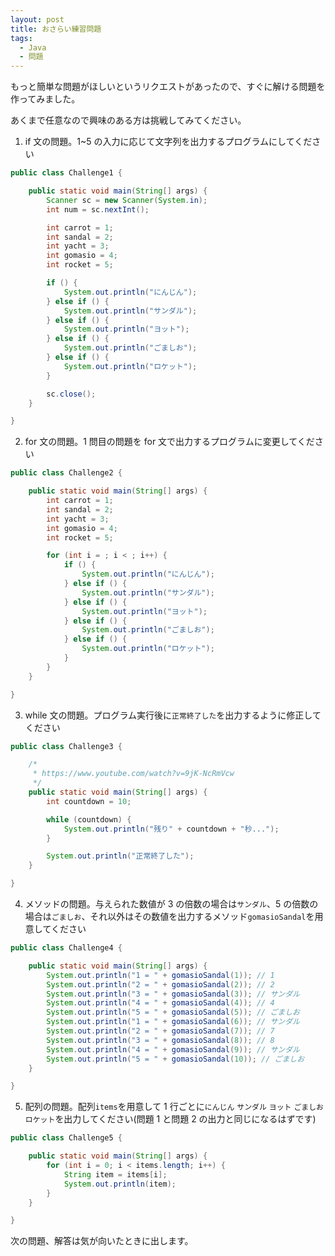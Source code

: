 ```yaml
---
layout: post
title: おさらい練習問題
tags:
  - Java
  - 問題
---
```


もっと簡単な問題がほしいというリクエストがあったので、すぐに解ける問題を作ってみました。

あくまで任意なので興味のある方は挑戦してみてください。

1. if 文の問題。1~5 の入力に応じて文字列を出力するプログラムにしてください

```java
public class Challenge1 {

	public static void main(String[] args) {
		Scanner sc = new Scanner(System.in);
		int num = sc.nextInt();

		int carrot = 1;
		int sandal = 2;
		int yacht = 3;
		int gomasio = 4;
		int rocket = 5;

		if () {
			System.out.println("にんじん");
		} else if () {
			System.out.println("サンダル");
		} else if () {
			System.out.println("ヨット");
		} else if () {
			System.out.println("ごましお");
		} else if () {
			System.out.println("ロケット");
		}

		sc.close();
	}

}
```

2. for 文の問題。1 問目の問題を for 文で出力するプログラムに変更してください

```java
public class Challenge2 {

	public static void main(String[] args) {
		int carrot = 1;
		int sandal = 2;
		int yacht = 3;
		int gomasio = 4;
		int rocket = 5;

		for (int i = ; i < ; i++) {
			if () {
				System.out.println("にんじん");
			} else if () {
				System.out.println("サンダル");
			} else if () {
				System.out.println("ヨット");
			} else if () {
				System.out.println("ごましお");
			} else if () {
				System.out.println("ロケット");
			}
		}
	}

}
```

3. while 文の問題。プログラム実行後に`正常終了した`を出力するように修正してください

```java
public class Challenge3 {

	/*
	 * https://www.youtube.com/watch?v=9jK-NcRmVcw
	 */
	public static void main(String[] args) {
		int countdown = 10;

		while (countdown) {
			System.out.println("残り" + countdown + "秒...");
		}

		System.out.println("正常終了した");
	}

}
```

4. メソッドの問題。与えられた数値が 3 の倍数の場合は`サンダル`、5 の倍数の場合は`ごましお`、それ以外はその数値を出力するメソッド`gomasioSandal`を用意してください

```java
public class Challenge4 {

	public static void main(String[] args) {
		System.out.println("1 = " + gomasioSandal(1)); // 1
		System.out.println("2 = " + gomasioSandal(2)); // 2
		System.out.println("3 = " + gomasioSandal(3)); // サンダル
		System.out.println("4 = " + gomasioSandal(4)); // 4
		System.out.println("5 = " + gomasioSandal(5)); // ごましお
		System.out.println("1 = " + gomasioSandal(6)); // サンダル
		System.out.println("2 = " + gomasioSandal(7)); // 7
		System.out.println("3 = " + gomasioSandal(8)); // 8
		System.out.println("4 = " + gomasioSandal(9)); // サンダル
		System.out.println("5 = " + gomasioSandal(10)); // ごましお
	}

}
```

5. 配列の問題。配列`items`を用意して 1 行ごとに`にんじん` `サンダル` `ヨット` `ごましお` `ロケット`を出力してください(問題 1 と問題 2 の出力と同じになるはずです)

```java
public class Challenge5 {

	public static void main(String[] args) {
		for (int i = 0; i < items.length; i++) {
			String item = items[i];
			System.out.println(item);
		}
	}

}
```

次の問題、解答は気が向いたときに出します。
